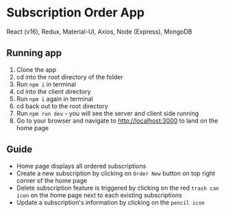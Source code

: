 # Subscription Order App

React (v16), Redux, Material-UI, Axios, Node (Express), MongoDB

## Running app

1. Clone the app
2. cd into the root directory of the folder
3. Run `npm i` in terminal
4. cd into the client directory
5. Run `npm i` again in terminal
6. cd back out to the root directory
7. Run `npm run dev` - you will see the server and client side running
8. Go to your browser and navigate to [http://localhost:3000](http://localhost:3000) to land on the home page

## Guide

- Home page displays all ordered subscriptions
- Create a new subscription by clicking on `Order New` button on top right corner of the home page
- Delete subscription feature is triggered by clicking on the red `trash can icon` on the home page next to each existing subscriptions
- Update a subscription's information by clicking on the `pencil icon`
